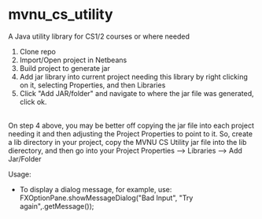 # mvnu_cs_utility
A Java utility library for CS1/2 courses or where needed

1. Clone repo
2. Import/Open project in Netbeans
3. Build project to generate jar
4. Add jar library into current project needing this library by right clicking on it, selecting Properties, and then Libraries
5. Click "Add JAR/folder" and navigate to where the jar file was generated, click ok.

<br/>
On step 4 above, you may be better off copying the jar file into each project needing it and then adjusting the Project Properties to point to it. So, create a lib directory in your project, copy the MVNU CS Utility jar file into the lib dierectory, and then go into your Project Properties --> Libraries --> Add Jar/Folder

Usage: <br/>
* To display a dialog message, for example, use: FXOptionPane.showMessageDialog("Bad Input", "Try again",<Exception object>.getMessage()); <br/>
